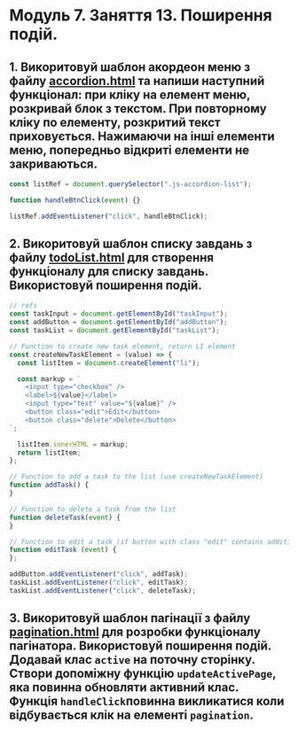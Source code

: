 # Модуль 7. Заняття 13. Поширення подій.

## 1. Викоритовуй шаблон акордеон меню з файлу [accordion.html](./accordion.html) та напиши наступний функціонал: при кліку на елемент меню, розкривай блок з текстом. При повторному кліку по елементу, розкритий текст приховується. Нажимаючи на інші елементи меню, попередньо відкриті елементи не закриваються.

```js
const listRef = document.querySelector(".js-accordion-list");

function handleBtnClick(event) {}

listRef.addEventListener("click", handleBtnClick);
```

## 2. Викоритовуй шаблон списку завдань з файлу [todoList.html](./todoList.html) для створення функціоналу для списку завдань. Використовуй поширення подій. 

```js
// refs
const taskInput = document.getElementById("taskInput");
const addButton = document.getElementById("addButton");
const taskList = document.getElementById("taskList");

// Function to create new task element, return LI element
const createNewTaskElement = (value) => {
  const listItem = document.createElement("li");

  const markup = `
    <input type="checkbox" />
    <label>${value}</label>
    <input type="text" value="${value}" />
    <button class="edit">Edit</button>
    <button class="delete">Delete</button>
`;

  listItem.innerHTML = markup;
  return listItem;
};

// Function to add a task to the list (use createNewTaskElement)
function addTask() {
}

// Function to delete a task from the list
function deleteTask(event) {
}

// Function to edit a task (if button with class "edit" contains additional class "editMode" do smth) {
function editTask (event) {
};

addButton.addEventListener("click", addTask);
taskList.addEventListener("click", editTask);
taskList.addEventListener("click", deleteTask);
```

## 3. Викоритовуй шаблон пагінації з файлу [pagination.html](./pagination.html) для розробки функціоналу пагінатора. Використовуй поширення подій. Додавай клас `active` на поточну сторінку. Створи допоміжну функцію `updateActivePage`, яка повинна обновляти активний клас. Функція `handleClick`повинна викликатися коли відбувається клік на елементі `pagination`.
